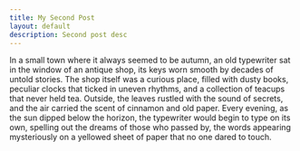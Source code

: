 ```yaml
---
title: My Second Post
layout: default
description: Second post desc
---
```



In a small town where it always seemed to be autumn, an old typewriter sat in the window of an antique shop, its keys worn smooth by decades of untold stories. The shop itself was a curious place, filled with dusty books, peculiar clocks that ticked in uneven rhythms, and a collection of teacups that never held tea. Outside, the leaves rustled with the sound of secrets, and the air carried the scent of cinnamon and old paper. Every evening, as the sun dipped below the horizon, the typewriter would begin to type on its own, spelling out the dreams of those who passed by, the words appearing mysteriously on a yellowed sheet of paper that no one dared to touch.